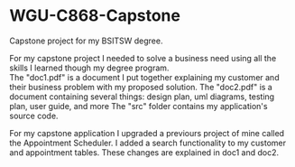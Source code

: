 # WGU-C868-Capstone
Capstone project for my BSITSW degree.

For my capstone project I needed to solve a business need using all the skills I learned though my degree program.  
The "doc1.pdf" is a document I put together explaining my customer and their business problem with my proposed solution.
The "doc2.pdf" is a document containing several things: design plan, uml diagrams, testing plan, user guide, and more
The "src" folder contains my application's source code.

For my capstone application I upgraded a previours project of mine called the Appointment Scheduler.  I added a search functionality to my customer and appointment tables.  These changes are explained in doc1 and doc2.
